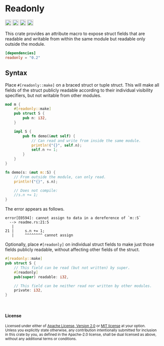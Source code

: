 Readonly
========

[<img alt="github" src="https://img.shields.io/badge/github-dtolnay/readonly-8da0cb?style=for-the-badge&labelColor=555555&logo=github" height="20">](https://github.com/dtolnay/readonly)
[<img alt="crates.io" src="https://img.shields.io/crates/v/readonly.svg?style=for-the-badge&color=fc8d62&logo=rust" height="20">](https://crates.io/crates/readonly)
[<img alt="docs.rs" src="https://img.shields.io/badge/docs.rs-readonly-66c2a5?style=for-the-badge&labelColor=555555&logo=docs.rs" height="20">](https://docs.rs/readonly)
[<img alt="build status" src="https://img.shields.io/github/workflow/status/dtolnay/readonly/CI/master?style=for-the-badge" height="20">](https://github.com/dtolnay/readonly/actions?query=branch%3Amaster)

This crate provides an attribute macro to expose struct fields that are readable
and writable from within the same module but readable only outside the module.

```toml
[dependencies]
readonly = "0.2"
```

## Syntax

Place `#[readonly::make]` on a braced struct or tuple struct. This will make all
fields of the struct publicly readable according to their individual visibility
specifiers, but not writable from other modules.

```rust
mod m {
    #[readonly::make]
    pub struct S {
        pub n: i32,
    }

    impl S {
        pub fn demo(&mut self) {
            // Can read and write from inside the same module.
            println!("{}", self.n);
            self.n += 1;
        }
    }
}

fn demo(s: &mut m::S) {
    // From outside the module, can only read.
    println!("{}", s.n);

    // Does not compile:
    //s.n += 1;
}
```

The error appears as follows.

```console
error[E0594]: cannot assign to data in a dereference of `m::S`
  --> readme.rs:21:5
   |
21 |     s.n += 1;
   |     ^^^^^^^^ cannot assign
```

Optionally, place `#[readonly]` on individual struct fields to make just those
fields publicly readable, without affecting other fields of the struct.

```rust
#[readonly::make]
pub struct S {
    // This field can be read (but not written) by super.
    #[readonly]
    pub(super) readable: i32,

    // This field can be neither read nor written by other modules.
    private: i32,
}
```

<br>

#### License

<sup>
Licensed under either of <a href="LICENSE-APACHE">Apache License, Version
2.0</a> or <a href="LICENSE-MIT">MIT license</a> at your option.
</sup>

<br>

<sub>
Unless you explicitly state otherwise, any contribution intentionally submitted
for inclusion in this crate by you, as defined in the Apache-2.0 license, shall
be dual licensed as above, without any additional terms or conditions.
</sub>
